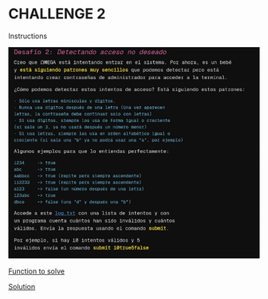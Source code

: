 # CHALLENGE 2

Instructions

![instructions](./instructions.png)

[Function to solve](./index.js)

[Solution](./solve.js)

